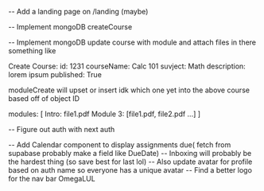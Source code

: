 <!-- -- Add a module component for course details page -->

<!-- -- Re-design the left side bar nav on course details -->

<!-- -- Update buttons for course details -->

-- Add a landing page on /landing (maybe)

<!-- -- Implement createCourse modal -->

-- Implement mongoDB createCourse

-- Implement mongoDB update course with module and attach files in there
something like

Create Course:
id: 1231
courseName: Calc 101
suvject: Math
description: lorem ipsum
published: True

moduleCreate will upset or insert idk which one yet into the above course
based off of object ID

modules: [
Intro: file1.pdf
Module 3: [file1.pdf, file2.pdf ...]
]

-- Figure out auth with next auth

-- Add Calendar component to display assignments due( fetch from supabase probably make a field like DueDate)
-- Inboxing will probably be the hardest thing (so save best for last lol)
-- Also update avatar for profile based on auth name so everyone has a unique avatar
-- Find a better logo for the nav bar OmegaLUL

<!-- -- Design the login page -->
